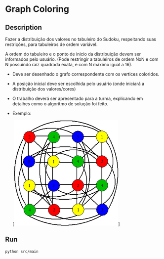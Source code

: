 # Graph Coloring

## Description

Fazer a distribuição dos valores no tabuleiro do Sudoku, respeitando suas restrições, para tabuleiros de ordem variável.

A ordem do tabuleiro e o ponto de inicio da distribuição devem ser informados pelo usuário. (Pode restringir a tabuleiros de ordem NxN e com N possuindo raiz quadrada exata, e com N máximo igual a 16).

- Deve ser desenhado o grafo correspondente com os vertices coloridos.

- A posição inicial deve ser escolhida pelo usuário (onde iniciará a distribuição dos valores/cores)

- O trabalho deverá ser apresentado para a turma, explicando em detalhes como o algoritmo de solução foi feito.
- Exemplo:

    [![Exemplo de um Sudoku 4X4](images/exemplo.png)]

## Run

```bash
python src/main
```
